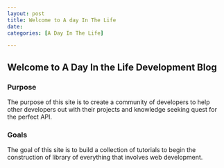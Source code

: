 ```yaml
---
layout: post
title: Welcome to A day In The Life 
date: 
categories: [A Day In The Life]

---
```


## Welcome to A Day In the Life Development Blog

### Purpose 
The purpose of this site is to create a community of developers 
to help other developers out with their projects and knowledge
seeking quest for the perfect API. 

### Goals
The goal of this site is to build a collection of tutorials to 
begin the construction of library of everything that involves web
development. 